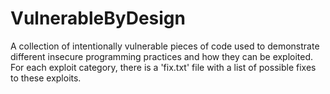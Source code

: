 # VulnerableByDesign
A collection of intentionally vulnerable pieces of code used to demonstrate different insecure programming practices and how they can be exploited. For each exploit category, there is a 'fix.txt' file with a list of possible fixes to these exploits.
